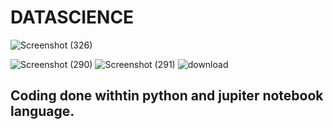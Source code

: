 <h1>DATASCIENCE</h1>




![Screenshot (326)](https://user-images.githubusercontent.com/59117342/92927717-ad9a6700-f45b-11ea-8a9a-036add904606.png)

![Screenshot (290)](https://user-images.githubusercontent.com/59117342/91971061-39164880-ed36-11ea-9ace-14e093897918.png)
![Screenshot (291)](https://user-images.githubusercontent.com/59117342/91971071-3ca9cf80-ed36-11ea-87d0-74be571f5586.png)
![download](https://user-images.githubusercontent.com/59117342/92599246-9cb8ec80-f2c7-11ea-8173-57b38acf6400.png)

<h2>Coding done withtin python and jupiter notebook language.</h2>

